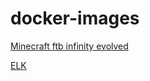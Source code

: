 # docker-images

[Minecraft ftb infinity evolved](https://github.com/rovingeye/docker-images/tree/master/minecraft-ftb-infinity-evolved)

[ELK](https://github.com/rovingeye/docker-images/tree/master/elk)